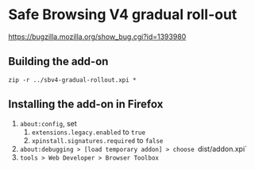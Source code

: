 # Safe Browsing V4 gradual roll-out

<https://bugzilla.mozilla.org/show_bug.cgi?id=1393980>

## Building the add-on

    zip -r ../sbv4-gradual-rollout.xpi *

## Installing the add-on in Firefox

1. `about:config`, set
   1. `extensions.legacy.enabled` to `true`
   2. `xpinstall.signatures.required` to `false`
2. `about:debugging > [load temporary addon] > choose `dist/addon.xpi`
3. `tools > Web Developer > Browser Toolbox`

